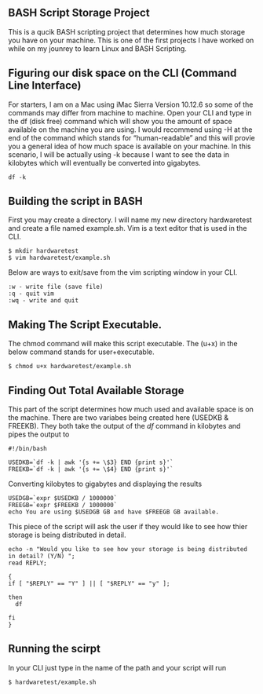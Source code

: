 ## BASH Script Storage Project

This is a qucik BASH scripting project that determines how much storage you have on your machine. This is one of the first projects I have worked on while on my jounrey to learn Linux and BASH Scripting.  

## Figuring our disk space on the CLI (Command Line Interface)

For starters, I am on a Mac using iMac Sierra Version 10.12.6 so some of the commands may differ from machine to machine. Open your CLI and type in the df (disk free) command which will show you the amount of space available on the machine you are using. I would recommend using -H at the end of the command which stands for “human-readable” and this will provie you a general idea of how much space is available on your machine. In this scenario, I will be actually using -k because I want to see the data in kilobytes which will eventually be converted into gigabytes.

```
df -k
```
## Building the script in BASH

First you may create a directory. I will name my new directory hardwaretest and create a file named example.sh. Vim is a text editor that is used in the CLI. 

```
$ mkdir hardwaretest
$ vim hardwaretest/example.sh
```
      
Below are ways to exit/save from the vim scripting window in your CLI.

```
:w - write file (save file)
:q - quit vim
:wq - write and quit
```
## Making The Script Executable. 

The chmod command will make this script executable. The (u+x) in the below command stands for user+executable.

```
$ chmod u+x hardwaretest/example.sh
```
  
## Finding Out Total Available Storage

This part of the script determines how much used and available space is on the machine. There are two variabes being created here (USEDKB & FREEKB). They both take the output of the _df_ command in kilobytes and pipes the output to 

```
#!/bin/bash

USEDKB=`df -k | awk '{s += \$3} END {print s}'`
FREEKB=`df -k | awk '{s += \$4} END {print s}'`
```

Converting kilobytes to gigabytes and displaying the results

```
USEDGB=`expr $USEDKB / 1000000`
FREEGB=`expr $FREEKB / 1000000`
echo You are using $USEDGB GB and have $FREEGB GB available.
```

This piece of the script will ask the user if they would like to see how thier storage is being distributed in detail. 

```
echo -n "Would you like to see how your storage is being distributed in detail? (Y/N) ";
read REPLY;

{
if [ "$REPLY" == "Y" ] || [ "$REPLY" == "y" ];

then
  df
  
fi
}
```

## Running the scirpt

In your CLI just type in the name of the path and your script will run

```
$ hardwaretest/example.sh
```

  

